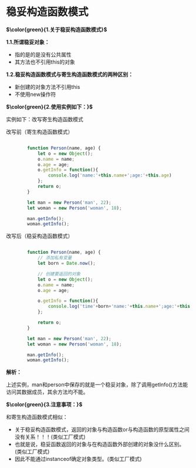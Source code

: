 # 稳妥构造函数模式

**$\color{green}{1.关于稳妥构造函数模式}$**

**1.1.所谓稳妥对象：**

- 指的是的是没有公共属性
- 其方法也不引用this的对象

**1.2.稳妥构造函数模式与寄生构造函数模式的两种区别：**

- 新创建的对象方法不引用this
- 不使用new操作符

**$\color{green}{2.使用实例如下：}$**

实例如下：改写寄生构造函数模式

改写前（寄生构造函数模式）

```javascript

        function Person(name, age) {
            let o = new Object();
            o.name = name;
            o.age = age;
            o.getInfo = function(){
                console.log('name:'+this.name+';age:'+this.age)
            };
            return o;
        }

        let man = new Person('man', 22);
        let woman = new Person('woman', 18);

        man.getInfo();
        woman.getInfo();

```

改写后（稳妥构造函数模式）

```javascript

        function Person(name, age) {
            // 添加私有变量
            let born = Date.now();

            // 创建要返回的对象
            let o = new Object();
            o.name = name;
            o.age = age;

            o.getInfo = function(){
                console.log('time'+born+'name:'+this.name+';age:'+this.age)
            };

            return o;
        }

        let man = new Person('man', 22);
        let woman = new Person('woman', 18);

        man.getInfo();
        woman.getInfo();

```

**解析：**

上述实例，man和person中保存的就是一个稳妥对象，除了调用getInfo()方法能访问其数据成员，其余方法均不能。

**$\color{green}{3.注意事项：}$**

和寄生构造函数模式相似：

- 关于稳妥构造函数模式，返回的对象与构造函数or与构造函数的原型属性之间没有关系！！！(类似工厂模式)
- 也就是说，稳妥函数返回的对象与在构造函数外部创建的对象没什么区别。(类似工厂模式)
- 因此不能通过instanceof确定对象类型。(类似工厂模式)
